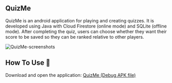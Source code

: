 ## QuizMe

QuizMe is an android application for playing and creating quizzes. It is developed using Java with Cloud Firestore (online mode) and SQLite (offline mode). 
After completing the quiz, users can choose whether they want their score to be saved so they can be ranked relative to other players.

![QuizMe-screenshots](https://user-images.githubusercontent.com/44180058/128637702-a771cb15-d151-4885-8e29-2bae8f84b0b4.jpeg)


## How To Use :wrench:

Download and open the application: [QuizMe (Debug APK file)](https://drive.google.com/file/d/1SQ-X7k3a4eR9nnXVKQTDSY-1RAFwjhYd/view?usp=sharing)
